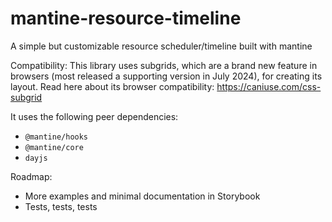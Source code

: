 # mantine-resource-timeline

A simple but customizable resource scheduler/timeline built with mantine

Compatibility:
This library uses subgrids, which are a brand new feature in browsers (most released a supporting version in July 2024), for creating its layout.
Read here about its browser compatibility: https://caniuse.com/css-subgrid

It uses the following peer dependencies:

- `@mantine/hooks`
- `@mantine/core`
- `dayjs`

Roadmap:

- More examples and minimal documentation in Storybook
- Tests, tests, tests
